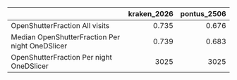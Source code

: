 |                                                 |   kraken_2026 |   pontus_2506 |
|:------------------------------------------------|--------------:|--------------:|
| OpenShutterFraction All visits                  |         0.735 |         0.676 |
| Median OpenShutterFraction Per night OneDSlicer |         0.739 |         0.683 |
| OpenShutterFraction Per night OneDSlicer        |      3025     |      3025     |
